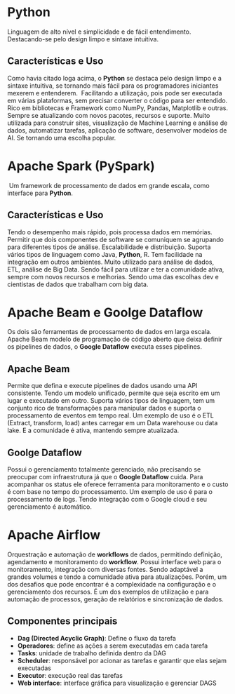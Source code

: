 # __Python__ 

Linguagem de alto nível e simplicidade e de fácil entendimento. Destacando-se pelo design limpo e sintaxe intuitiva. 

## Características e Uso 
Como havia citado loga acima, o __Python__ se destaca pelo design limpo e a sintaxe intuitiva, se tornando mais fácil para os programadores iniciantes mexerem e entenderem.  Facilitando a utilização, pois pode ser executada em várias plataformas, sem precisar converter o código para ser entendido. Rico em bibliotecas e Framework como NumPy, Pandas, Matplotlib e outras. Sempre se atualizando com novos pacotes, recursos e suporte.
Muito utilizada para construir sites, visualização de Machine Learning e análise de dados, automatizar tarefas, aplicação de software, desenvolver modelos de AI. Se tornando uma escolha popular. 



# Apache Spark (PySpark) 
 Um framework de processamento de dados em grande escala, como interface para __Python__.

## Características e Uso 
Tendo o desempenho mais rápido, pois processa dados em memórias. Permitir que dois componentes de software se comuniquem se agrupando para diferentes tipos de análise. Escalabilidade e distribuição. Suporta vários tipos de linguagem como Java, __Python__, R. Tem facilidade na integração em outros ambientes. 
Muito utilizado para análise de dados, ETL, análise de Big Data. Sendo fácil para utilizar e ter a comunidade ativa, sempre com novos recursos e melhorias. Sendo uma das escolhas dev e cientistas de dados que trabalham com big data. 

# Apache Beam e __Goolge Dataflow__

Os dois são ferramentas de processamento de dados em larga escala. Apache Beam modelo de programação de código aberto que deixa definir os pipelines de dados, o __Google Dataflow__ executa esses pipelines. 

## Apache Beam 
Permite que defina e execute pipelines de dados usando uma API consistente. Tendo um modelo unificado, permite que seja escrito em um lugar e executado em outro. Suporta vários tipos de linguagem, tem um conjunto rico de transformações para manipular dados e suporta o processamento de eventos em tempo real. Um exemplo de uso é o ETL (Extract, transform, load) antes carregar em um Data warehouse ou data lake. E a comunidade é ativa, mantendo sempre atualizada. 

## __Goolge Dataflow__ 
Possui o gerenciamento totalmente gerenciado, não precisando se preocupar com infraestrutura já que o __Google Dataflow__ cuida. Para acompanhar os status ele oferece ferramenta para monitoramento e o custo é com base no tempo do processamento. Um exemplo de uso é para o processamento de logs. Tendo integração com o Google cloud e seu gerenciamento é automático. 


# Apache Airflow
Orquestração e automação de __workflows__ de dados, permitindo definição, agendamento e monitoramento do __workflow__. Possui interface web para o monitoramento, integração com diversas fontes. Sendo adaptável a grandes volumes e tendo a comunidade ativa para atualizações. Porém, um dos desafios que pode encontrar é a complexidade na configuração e o gerenciamento dos recursos. É um dos exemplos de utilização e para automação de processos, geração de relatórios e sincronização de dados. 

## Componentes principais 
* __Dag (Directed Acyclic Graph)__: Define o fluxo da tarefa 
* __Operadores__: define as ações a serem executadas em cada tarefa 
* __Tasks__: unidade de trabalho definida dentro da DAG 
* __Scheduler__: responsável por acionar as tarefas e garantir que elas sejam executadas 
* __Executor__: execução real das tarefas 
* __Web interface__: interface gráfica para visualização e gerenciar DAGS